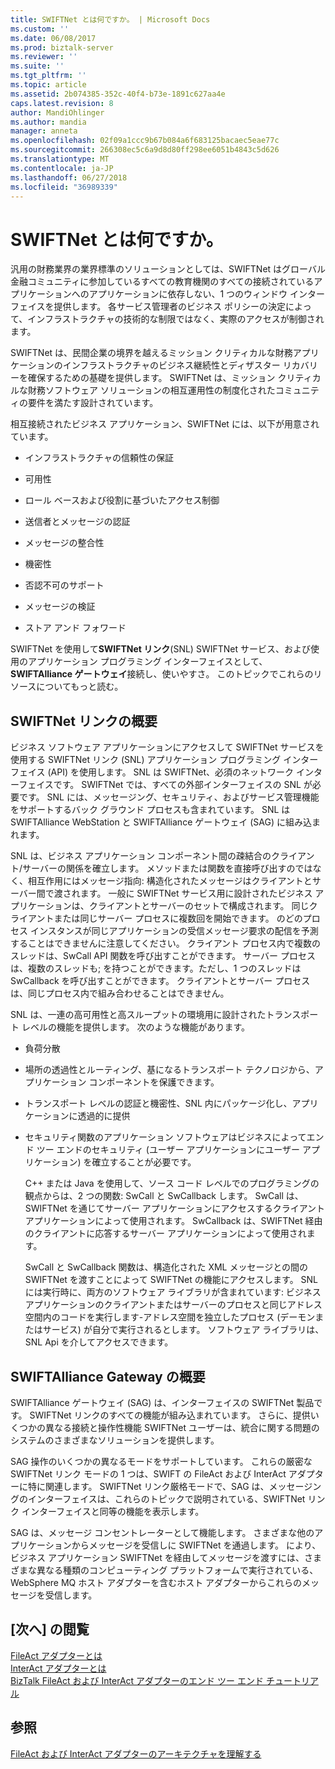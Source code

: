 ```yaml
---
title: SWIFTNet とは何ですか。 | Microsoft Docs
ms.custom: ''
ms.date: 06/08/2017
ms.prod: biztalk-server
ms.reviewer: ''
ms.suite: ''
ms.tgt_pltfrm: ''
ms.topic: article
ms.assetid: 2b074385-352c-40f4-b73e-1891c627aa4e
caps.latest.revision: 8
author: MandiOhlinger
ms.author: mandia
manager: anneta
ms.openlocfilehash: 02f09a1ccc9b67b084a6f683125bacaec5eae77c
ms.sourcegitcommit: 266308ec5c6a9d8d80ff298ee6051b4843c5d626
ms.translationtype: MT
ms.contentlocale: ja-JP
ms.lasthandoff: 06/27/2018
ms.locfileid: "36989339"
---
```

# <a name="what-is-swiftnet"></a>SWIFTNet とは何ですか。
汎用の財務業界の業界標準のソリューションとしては、SWIFTNet はグローバル金融コミュニティに参加しているすべての教育機関のすべての接続されているアプリケーションへのアプリケーションに依存しない、1 つのウィンドウ インターフェイスを提供します。 各サービス管理者のビジネス ポリシーの決定によって、インフラストラクチャの技術的な制限ではなく、実際のアクセスが制御されます。  
  
 SWIFTNet は、民間企業の境界を越えるミッション クリティカルな財務アプリケーションのインフラストラクチャのビジネス継続性とディザスター リカバリーを確保するための基礎を提供します。 SWIFTNet は、ミッション クリティカルな財務ソフトウェア ソリューションの相互運用性の制度化されたコミュニティの要件を満たす設計されています。  
  
 相互接続されたビジネス アプリケーション、SWIFTNet には、以下が用意されています。  
  
-   インフラストラクチャの信頼性の保証  
  
-   可用性  
  
-   ロール ベースおよび役割に基づいたアクセス制御  
  
-   送信者とメッセージの認証  
  
-   メッセージの整合性  
  
-   機密性  
  
-   否認不可のサポート  
  
-   メッセージの検証  
  
-   ストア アンド フォワード  

SWIFTNet を使用して**SWIFTNet リンク**(SNL) SWIFTNet サービス、および使用のアプリケーション プログラミング インターフェイスとして、 **SWIFTAlliance ゲートウェイ**接続し、使いやすさ。 このトピックでこれらのリソースについてもっと読む。

## <a name="swiftnet-link-overview"></a>SWIFTNet リンクの概要

ビジネス ソフトウェア アプリケーションにアクセスして SWIFTNet サービスを使用する SWIFTNet リンク (SNL) アプリケーション プログラミング インターフェイス (API) を使用します。 SNL は SWIFTNet、必須のネットワーク インターフェイスです。 SWIFTNet では、すべての外部インターフェイスの SNL が必要です。 SNL には、メッセージング、セキュリティ、およびサービス管理機能をサポートするバック グラウンド プロセスも含まれています。 SNL は SWIFTAlliance WebStation と SWIFTAlliance ゲートウェイ (SAG) に組み込まれます。  
  
 SNL は、ビジネス アプリケーション コンポーネント間の疎結合のクライアント/サーバーの関係を確立します。 メソッドまたは関数を直接呼び出すのではなく、相互作用にはメッセージ指向: 構造化されたメッセージはクライアントとサーバー間で渡されます。 一般に SWIFTNet サービス用に設計されたビジネス アプリケーションは、クライアントとサーバーのセットで構成されます。 同じクライアントまたは同じサーバー プロセスに複数回を開始できます。 のどのプロセス インスタンスが同じアプリケーションの受信メッセージ要求の配信を予測することはできませんに注意してください。 クライアント プロセス内で複数のスレッドは、SwCall API 関数を呼び出すことができます。 サーバー プロセスは、複数のスレッドも; を持つことができます。ただし、1 つのスレッドは SwCallback を呼び出すことができます。 クライアントとサーバー プロセスは、同じプロセス内で組み合わせることはできません。  
  
 SNL は、一連の高可用性と高スループットの環境用に設計されたトランスポート レベルの機能を提供します。 次のような機能があります。  
  
- 負荷分散  
  
- 場所の透過性とルーティング、基になるトランスポート テクノロジから、アプリケーション コンポーネントを保護できます。  
  
- トランスポート レベルの認証と機密性、SNL 内にパッケージ化し、アプリケーションに透過的に提供  
  
- セキュリティ関数のアプリケーション ソフトウェアはビジネスによってエンド ツー エンドのセキュリティ (ユーザー アプリケーションにユーザー アプリケーション) を確立することが必要です。  
  
  C++ または Java を使用して、ソース コード レベルでのプログラミングの観点からは、2 つの関数: SwCall と SwCallback します。 SwCall は、SWIFTNet を通じてサーバー アプリケーションにアクセスするクライアント アプリケーションによって使用されます。 SwCallback は、SWIFTNet 経由のクライアントに応答するサーバー アプリケーションによって使用されます。  
  
  SwCall と SwCallback 関数は、構造化された XML メッセージとの間の SWIFTNet を渡すことによって SWIFTNet の機能にアクセスします。 SNL には実行時に、両方のソフトウェア ライブラリが含まれています: ビジネス アプリケーションのクライアントまたはサーバーのプロセスと同じアドレス空間内のコードを実行します-アドレス空間を独立したプロセス (デーモンまたはサービス) が自分で実行されるとします。 ソフトウェア ライブラリは、SNL Api を介してアクセスできます。  

## <a name="swiftalliance-gateway-overview"></a>SWIFTAlliance Gateway の概要
  
SWIFTAlliance ゲートウェイ (SAG) は、インターフェイスの SWIFTNet 製品です。 SWIFTNet リンクのすべての機能が組み込まれています。 さらに、提供いくつかの異なる接続と操作性機能 SWIFTNet ユーザーは、統合に関する問題のシステムのさまざまなソリューションを提供します。  
  
 SAG 操作のいくつかの異なるモードをサポートしています。 これらの厳密な SWIFTNet リンク モードの 1 つは、SWIFT の FileAct および InterAct アダプターに特に関連します。 SWIFTNet リンク厳格モードで、SAG は、メッセージングのインターフェイスは、これらのトピックで説明されている、SWIFTNet リンク インターフェイスと同等の機能を表示します。  
  
 SAG は、メッセージ コンセントレーターとして機能します。 さまざまな他のアプリケーションからメッセージを受信しに SWIFTNet を通過します。 により、ビジネス アプリケーション SWIFTNet を経由してメッセージを渡すには、さまざまな異なる種類のコンピューティング プラットフォームで実行されている、WebSphere MQ ホスト アダプターを含むホスト アダプターからこれらのメッセージを受信します。  
 
 ## <a name="next-reading"></a>[次へ] の閲覧
 
 [FileAct アダプターとは](../../adapters-and-accelerators/fileact-interact/what-is-the-fileact-adapter.md)  
 [InterAct アダプターとは](../../adapters-and-accelerators/fileact-interact/what-is-the-interact-adapter.md)  
 [BizTalk FileAct および InterAct アダプターのエンド ツー エンド チュートリアル](../../adapters-and-accelerators/fileact-interact/biztalk-fileact-and-interact-adapters-end-to-end-tutorial.md)
 
 ## <a name="see-also"></a>参照
 [FileAct および InterAct アダプターのアーキテクチャを理解する](../../adapters-and-accelerators/fileact-interact/understanding-fileact-and-interact-adapter-architecture.md)